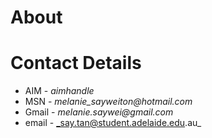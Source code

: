 # About #

<insert details here>

# Contact Details #
  * AIM - _aimhandle_
  * MSN - _melanie\_sayweiton@hotmail.com_
  * Gmail - _melanie.saywei@gmail.com_
  * email - _say.tan@student.adelaide.edu.au_